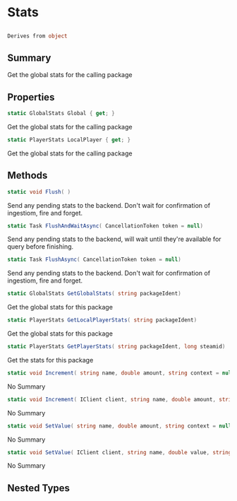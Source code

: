 # Stats

## 
```c#
Derives from object
```

## Summary

Get the global stats for the calling package
## Properties

```c#
static GlobalStats Global { get; } 
```
Get the global stats for the calling package
```c#
static PlayerStats LocalPlayer { get; } 
```
Get the global stats for the calling package
## Methods

```c#
static void Flush( ) 
```
Send any pending stats to the backend. Don't wait for confirmation of ingestiom, fire and forget.
```c#
static Task FlushAndWaitAsync( CancellationToken token = null) 
```
Send any pending stats to the backend, will wait until they're available for query before finishing.
```c#
static Task FlushAsync( CancellationToken token = null) 
```
Send any pending stats to the backend. Don't wait for confirmation of ingestiom, fire and forget.
```c#
static GlobalStats GetGlobalStats( string packageIdent) 
```
Get the global stats for this package
```c#
static PlayerStats GetLocalPlayerStats( string packageIdent) 
```
Get the global stats for this package
```c#
static PlayerStats GetPlayerStats( string packageIdent, long steamid) 
```
Get the stats for this package
```c#
static void Increment( string name, double amount, string context = null, object data = null) 
```
No Summary
```c#
static void Increment( IClient client, string name, double amount, string context = null, object data = null) 
```
No Summary
```c#
static void SetValue( string name, double amount, string context = null, object data = null) 
```
No Summary
```c#
static void SetValue( IClient client, string name, double value, string context = null, object data = null) 
```
No Summary
## Nested Types

